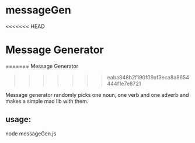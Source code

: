 # messageGen
<<<<<<< HEAD
# Message Generator
=======
Message Generator
>>>>>>> eaba848b2f190f09af3eca8a8654444f1e7e8721

Message generator randomly picks one noun, one verb and one adverb and makes a simple mad lib with them.

## usage: 
node messageGen.js

